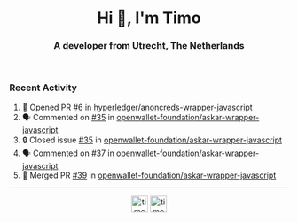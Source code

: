 <h1 align="center">Hi 👋, I'm Timo</h1>
<h3 align="center">A developer from Utrecht, The Netherlands</h3>
<br/>
<!-- https://github.com/rahuldkjain/github-profile-readme-generator --!>

<!--  <p align="left"><img src="https://github-readme-stats.vercel.app/api?username=timoglastra&show_icons=true&count_private=true&" alt="timoglastra" /></p> --!>

<!--
Github language stats
<p align="left"><img src="https://github-readme-stats.vercel.app/api/top-langs/?username=timoglastra&layout=compact" alt="timoglastra" /><p>
-->

<!-- Codestats language stats -->
<!-- <p align="left"><img src="https://codestats-readme.vercel.app/api/top-langs/?username=timoglastra&layout=compact&language_count=12" alt="timoglastra" /><p>    --!>
  
<h3>Recent Activity</h3>

<!--START_SECTION:activity-->
1. 💪 Opened PR [#6](https://github.com/hyperledger/anoncreds-wrapper-javascript/pull/6) in [hyperledger/anoncreds-wrapper-javascript](https://github.com/hyperledger/anoncreds-wrapper-javascript)
2. 🗣 Commented on [#35](https://github.com/openwallet-foundation/askar-wrapper-javascript/issues/35#issuecomment-2743167047) in [openwallet-foundation/askar-wrapper-javascript](https://github.com/openwallet-foundation/askar-wrapper-javascript)
3. 🔒 Closed issue [#35](https://github.com/openwallet-foundation/askar-wrapper-javascript/issues/35) in [openwallet-foundation/askar-wrapper-javascript](https://github.com/openwallet-foundation/askar-wrapper-javascript)
4. 🗣 Commented on [#37](https://github.com/openwallet-foundation/askar-wrapper-javascript/issues/37#issuecomment-2743166779) in [openwallet-foundation/askar-wrapper-javascript](https://github.com/openwallet-foundation/askar-wrapper-javascript)
5. 🎉 Merged PR [#39](https://github.com/openwallet-foundation/askar-wrapper-javascript/pull/39) in [openwallet-foundation/askar-wrapper-javascript](https://github.com/openwallet-foundation/askar-wrapper-javascript)
<!--END_SECTION:activity-->

---

<p align="center">
<a href="https://twitter.com/timoglastra" target="blank"><img align="center" src="https://cdn.jsdelivr.net/npm/simple-icons@3.0.1/icons/twitter.svg" alt="timoglastra" height="30" width="30" /></a>
<a href="https://linkedin.com/in/timoglastra" target="blank"><img align="center" src="https://cdn.jsdelivr.net/npm/simple-icons@3.0.1/icons/linkedin.svg" alt="timoglastra" height="30" width="30" /></a>
</p>



